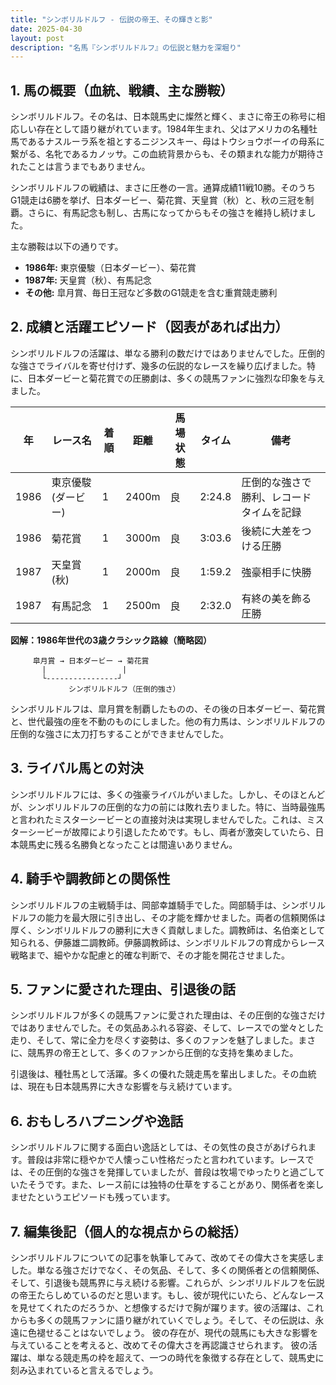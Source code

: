 ```yaml
---
title: "シンボリルドルフ - 伝説の帝王、その輝きと影"
date: 2025-04-30
layout: post
description: "名馬『シンボリルドルフ』の伝説と魅力を深堀り"
---
```


## 1. 馬の概要（血統、戦績、主な勝鞍）

シンボリルドルフ。その名は、日本競馬史に燦然と輝く、まさに帝王の称号に相応しい存在として語り継がれています。1984年生まれ、父はアメリカの名種牡馬であるナスルーラ系を祖とするニジンスキー、母はトウショウボーイの母系に繋がる、名牝であるカノッサ。この血統背景からも、その類まれな能力が期待されたことは言うまでもありません。

シンボリルドルフの戦績は、まさに圧巻の一言。通算成績11戦10勝。そのうちG1競走は6勝を挙げ、日本ダービー、菊花賞、天皇賞（秋）と、秋の三冠を制覇。さらに、有馬記念も制し、古馬になってからもその強さを維持し続けました。

主な勝鞍は以下の通りです。

* **1986年:** 東京優駿（日本ダービー）、菊花賞
* **1987年:** 天皇賞（秋）、有馬記念
* **その他:**  皐月賞、毎日王冠など多数のG1競走を含む重賞競走勝利


## 2. 成績と活躍エピソード（図表があれば出力）

シンボリルドルフの活躍は、単なる勝利の数だけではありませんでした。圧倒的な強さでライバルを寄せ付けず、幾多の伝説的なレースを繰り広げました。特に、日本ダービーと菊花賞での圧勝劇は、多くの競馬ファンに強烈な印象を与えました。

| 年 | レース名          | 着順 | 距離 | 馬場状態 | タイム | 備考                                   |
|---|-----------------|-----|------|---------|-------|---------------------------------------|
| 1986 | 東京優駿(ダービー) | 1   | 2400m | 良      | 2:24.8 | 圧倒的な強さで勝利、レコードタイムを記録 |
| 1986 | 菊花賞           | 1   | 3000m | 良      | 3:03.6 | 後続に大差をつける圧勝                   |
| 1987 | 天皇賞(秋)       | 1   | 2000m | 良      | 1:59.2 | 強豪相手に快勝                         |
| 1987 | 有馬記念         | 1   | 2500m | 良      | 2:32.0 | 有終の美を飾る圧勝                   |


**図解：1986年世代の3歳クラシック路線（簡略図）**

```
     皐月賞 → 日本ダービー → 菊花賞
       |                 |
       └----------------┘
             シンボリルドルフ（圧倒的強さ）
```

シンボリルドルフは、皐月賞を制覇したものの、その後の日本ダービー、菊花賞と、世代最強の座を不動のものにしました。他の有力馬は、シンボリルドルフの圧倒的な強さに太刀打ちすることができませんでした。


## 3. ライバル馬との対決

シンボリルドルフには、多くの強豪ライバルがいました。しかし、そのほとんどが、シンボリルドルフの圧倒的な力の前には敗れ去りました。特に、当時最強馬と言われたミスターシービーとの直接対決は実現しませんでした。これは、ミスターシービーが故障により引退したためです。もし、両者が激突していたら、日本競馬史に残る名勝負となったことは間違いありません。


## 4. 騎手や調教師との関係性

シンボリルドルフの主戦騎手は、岡部幸雄騎手でした。岡部騎手は、シンボリルドルフの能力を最大限に引き出し、その才能を輝かせました。両者の信頼関係は厚く、シンボリルドルフの勝利に大きく貢献しました。調教師は、名伯楽として知られる、伊藤雄二調教師。伊藤調教師は、シンボリルドルフの育成からレース戦略まで、細やかな配慮と的確な判断で、その才能を開花させました。


## 5. ファンに愛された理由、引退後の話

シンボリルドルフが多くの競馬ファンに愛された理由は、その圧倒的な強さだけではありませんでした。その気品あふれる容姿、そして、レースでの堂々とした走り、そして、常に全力を尽くす姿勢は、多くのファンを魅了しました。まさに、競馬界の帝王として、多くのファンから圧倒的な支持を集めました。

引退後は、種牡馬として活躍。多くの優れた競走馬を輩出しました。その血統は、現在も日本競馬界に大きな影響を与え続けています。


## 6. おもしろハプニングや逸話

シンボリルドルフに関する面白い逸話としては、その気性の良さがあげられます。普段は非常に穏やかで人懐っこい性格だったと言われています。レースでは、その圧倒的な強さを発揮していましたが、普段は牧場でゆったりと過ごしていたそうです。また、レース前には独特の仕草をすることがあり、関係者を楽しませたというエピソードも残っています。


## 7. 編集後記（個人的な視点からの総括）

シンボリルドルフについての記事を執筆してみて、改めてその偉大さを実感しました。単なる強さだけでなく、その気品、そして、多くの関係者との信頼関係、そして、引退後も競馬界に与え続ける影響。これらが、シンボリルドルフを伝説の帝王たらしめているのだと思います。もし、彼が現代にいたら、どんなレースを見せてくれたのだろうか、と想像するだけで胸が躍ります。彼の活躍は、これからも多くの競馬ファンに語り継がれていくでしょう。そして、その伝説は、永遠に色褪せることはないでしょう。  彼の存在が、現代の競馬にも大きな影響を与えていることを考えると、改めてその偉大さを再認識させられます。  彼の活躍は、単なる競走馬の枠を超えて、一つの時代を象徴する存在として、競馬史に刻み込まれていると言えるでしょう。
